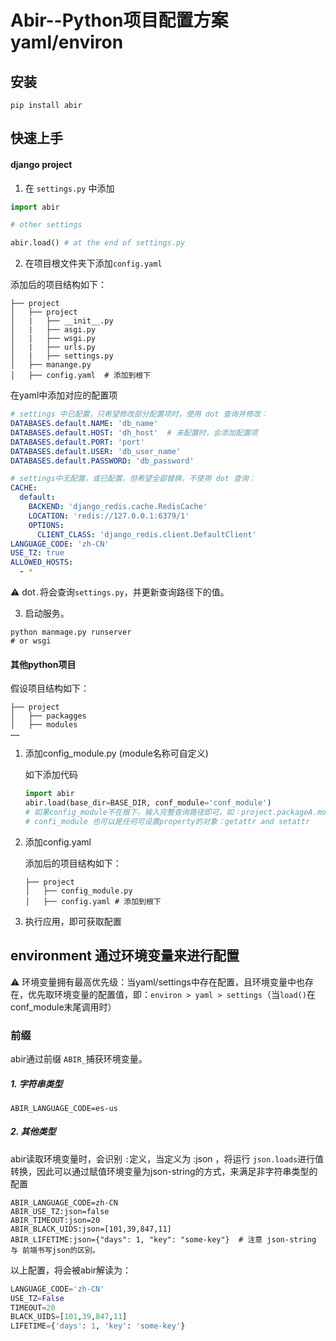 # Abir--Python项目配置方案 yaml/environ

## 安装
```shell
pip install abir
```

## 快速上手
#### django project

1. 在 `settings.py` 中添加

```python
import abir  

# other settings

abir.load() # at the end of settings.py
```

2. 在项目根文件夹下添加`config.yaml`

添加后的项目结构如下：

```shell
├── project
│   ├── project
│   |   ├── __init__.py
│   |   ├── asgi.py
│   |   ├── wsgi.py
│   |   ├── urls.py
│   |   ├── settings.py
│   ├── manange.py
│   ├── config.yaml  # 添加到根下
```

在yaml中添加对应的配置项

```yaml
# settings 中已配置，只希望修改部分配置项时，使用 dot 查询并修改：
DATABASES.default.NAME: 'db_name'
DATABASES.default.HOST: 'dh_host'  # 未配置时，会添加配置项
DATABASES.default.PORT: 'port'
DATABASES.default.USER: 'db_user_name'
DATABASES.default.PASSWORD: 'db_password'

# settings中无配置，或已配置，但希望全部替换，不使用 dot 查询：
CACHE: 
  default:
    BACKEND: 'django_redis.cache.RedisCache'
    LOCATION: 'redis://127.0.0.1:6379/1'
    OPTIONS:
      CLIENT_CLASS: 'django_redis.client.DefaultClient'
LANGUAGE_CODE: 'zh-CN'
USE_TZ: true
ALLOWED_HOSTS:
  - *

```
⚠️ dot`.`将会查询`settings.py`，并更新查询路径下的值。 

3. 启动服务。
```shell
python manmage.py runserver
# or wsgi
```



#### 其他python项目

假设项目结构如下：

```shell
├── project
│   ├── packagges
│   ├── modules 
…… 
```

1. 添加config_module.py (module名称可自定义)

   如下添加代码

   ```python
   import abir
   abir.load(base_dir=BASE_DIR, conf_module='conf_module')  
   # 如果config_module不在根下，输入完整查询路径即可，如：project.packageA.moduleB
   # confi_module 也可以是任何可设置property的对象：getattr and setattr
   ```

   

2. 添加config.yaml

   添加后的项目结构如下：

   ```shell
   ├── project
   │   ├── config_module.py
   │   ├── config.yaml # 添加到根下
   ```

3. 执行应用，即可获取配置

   

## environment 通过环境变量来进行配置

⚠️ 环境变量拥有最高优先级：当yaml/settings中存在配置，且环境变量中也存在，优先取环境变量的配置值，即：`environ > yaml > settings`（当`load()`在conf_module末尾调用时）

### 前缀

abir通过前缀 `ABIR_`捕获环境变量。

##### 1. 字符串类型

```shell
ABIR_LANGUAGE_CODE=es-us
```

##### 2. 其他类型

abir读取环境变量时，会识别 `:`定义，当定义为 :json ，将运行 `json.loads`进行值转换，因此可以通过赋值环境变量为json-string的方式，来满足非字符串类型的配置

```shell
ABIR_LANGUAGE_CODE=zh-CN
ABIR_USE_TZ:json=false
ABIR_TIMEOUT:json=20
ABIR_BLACK_UIDS:json=[101,39,847,11]
ABIR_LIFETIME:json={"days": 1, "key": "some-key"}  # 注意 json-string 与 前端书写json的区别。
```

以上配置，将会被abir解读为：

```python
LANGUAGE_CODE='zh-CN'
USE_TZ=False
TIMEOUT=20
BLACK_UIDS=[101,39,847,11]
LIFETIME={'days': 1, 'key': 'some-key'}
```

